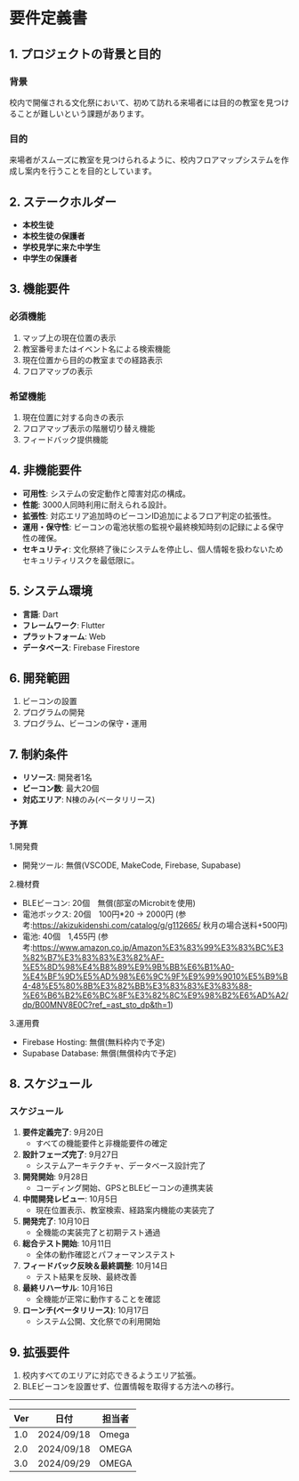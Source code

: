# 要件定義書

## 1. プロジェクトの背景と目的
### 背景
校内で開催される文化祭において、初めて訪れる来場者には目的の教室を見つけることが難しいという課題があります。

### 目的
来場者がスムーズに教室を見つけられるように、校内フロアマップシステムを作成し案内を行うことを目的としています。

## 2. ステークホルダー
- **本校生徒**
- **本校生徒の保護者**
- **学校見学に来た中学生**
- **中学生の保護者**

## 3. 機能要件
### 必須機能
1. マップ上の現在位置の表示
2. 教室番号またはイベント名による検索機能
3. 現在位置から目的の教室までの経路表示
4. フロアマップの表示

### 希望機能
1. 現在位置に対する向きの表示
2. フロアマップ表示の階層切り替え機能
3. フィードバック提供機能

## 4. 非機能要件
- **可用性**: システムの安定動作と障害対応の構成。
- **性能**: 3000人同時利用に耐えられる設計。
- **拡張性**: 対応エリア追加時のビーコンID追加によるフロア判定の拡張性。
- **運用・保守性**: ビーコンの電池状態の監視や最終検知時刻の記録による保守性の確保。
- **セキュリティ**: 文化祭終了後にシステムを停止し、個人情報を扱わないためセキュリティリスクを最低限に。

## 5. システム環境
- **言語**: Dart
- **フレームワーク**: Flutter
- **プラットフォーム**: Web
- **データベース**: Firebase Firestore

## 6. 開発範囲
1. ビーコンの設置
2. プログラムの開発
3. プログラム、ビーコンの保守・運用

## 7. 制約条件
- **リソース**: 開発者1名
- **ビーコン数**: 最大20個
- **対応エリア**: N棟のみ(ベータリリース)
### 予算
1.開発費
- 開発ツール: 無償(VSCODE, MakeCode, Firebase, Supabase)

2.機材費
- BLEビーコン: 20個　無償(部室のMicrobitを使用)
- 電池ボックス: 20個　100円*20 -> 2000円 (参考:https://akizukidenshi.com/catalog/g/g112665/ 秋月の場合送料+500円)
- 電池: 40個　1,455円 (参考:https://www.amazon.co.jp/Amazon%E3%83%99%E3%83%BC%E3%82%B7%E3%83%83%E3%82%AF-%E5%8D%98%E4%B8%89%E9%9B%BB%E6%B1%A0-%E4%BF%9D%E5%AD%98%E6%9C%9F%E9%99%9010%E5%B9%B4-48%E5%80%8B%E3%82%BB%E3%83%83%E3%83%88-%E6%B6%B2%E6%BC%8F%E3%82%8C%E9%98%B2%E6%AD%A2/dp/B00MNV8E0C?ref_=ast_sto_dp&th=1)

3.運用費
- Firebase Hosting: 無償(無料枠内で予定)
- Supabase Database: 無償(無償枠内で予定)
## 8. スケジュール
### スケジュール

1. **要件定義完了**: 9月20日
    - すべての機能要件と非機能要件の確定
2. **設計フェーズ完了**: 9月27日
    - システムアーキテクチャ、データベース設計完了
3. **開発開始**: 9月28日
    - コーディング開始、GPSとBLEビーコンの連携実装
4. **中間開発レビュー**: 10月5日
    - 現在位置表示、教室検索、経路案内機能の実装完了
5. **開発完了**: 10月10日
    - 全機能の実装完了と初期テスト通過
6. **総合テスト開始**: 10月11日
    - 全体の動作確認とパフォーマンステスト
7. **フィードバック反映＆最終調整**: 10月14日
    - テスト結果を反映、最終改善
8. **最終リハーサル**: 10月16日
    - 全機能が正常に動作することを確認
9. **ローンチ(ベータリリース)**: 10月17日
    - システム公開、文化祭での利用開始

## 9. 拡張要件
1. 校内すべてのエリアに対応できるようエリア拡張。
2. BLEビーコンを設置せず、位置情報を取得する方法への移行。

---

| Ver  | 日付       | 担当者  |
|------|------------|---------|
| 1.0  | 2024/09/18 | Omega   |
| 2.0  | 2024/09/18 | OMEGA   |
| 3.0  | 2024/09/29 | OMEGA   |